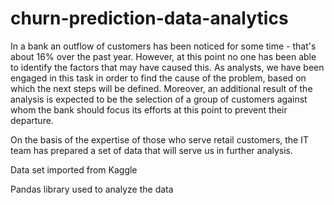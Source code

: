 # churn-prediction-data-analytics



In a bank an outflow of customers has been noticed for some time - that's about 16% over the past year. However, at this point no one has been able to identify the factors that may have caused this. As analysts, we have been engaged in this task in order to find the cause of the problem, based on which the next steps will be defined. Moreover, an additional result of the analysis is expected to be the selection of a group of customers against whom the bank should focus its efforts at this point to prevent their departure.

On the basis of the expertise of those who serve retail customers, the IT team has prepared a set of data that will serve us in further analysis.

Data set imported from Kaggle

Pandas library used to analyze the data
